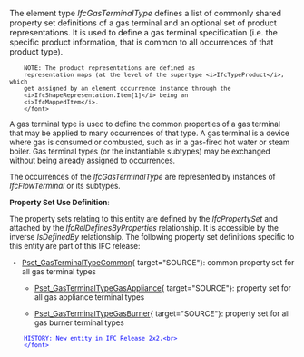 ﻿The element type _IfcGasTerminalType_ defines a list of commonly shared property set definitions of a gas terminal and an optional set of product representations. It is used to define a gas terminal specification (i.e. the specific product information, that is common to all occurrences of that product type).

> <font size="-1">
		NOTE: The product representations are defined as
		representation maps (at the level of the supertype <i>IfcTypeProduct</i>, which
		get assigned by an element occurrence instance through the
		<i>IfcShapeRepresentation.Item[1]</i> being an
		<i>IfcMappedItem</i>.
    	</font>

A gas terminal type is used to define the common properties of a gas terminal that may be applied to many occurrences of that type. A gas terminal is a device where gas is consumed or combusted, such as in a gas-fired hot water or steam boiler. Gas terminal types (or the instantiable subtypes) may be exchanged without being already assigned to occurrences.

The occurrences of the _IfcGasTerminalType_ are represented by instances of _IfcFlowTerminal_ or its subtypes.

****Property Set Use Definition****:

The property sets relating to this entity are defined by the _IfcPropertySet_ and attached by the _IfcRelDefinesByProperties_ relationship. It is accessible by the inverse _IsDefinedBy_ relationship. The following property set definitions specific to this entity are part of this IFC release:

* [Pset_GasTerminalTypeCommon](../../psd/IfcHvacDomain/Pset_GasTerminalTypeCommon.xml){ target="SOURCE"}: common property set for all gas terminal types 
    * [Pset_GasTerminalTypeGasAppliance](../../psd/IfcHvacDomain/Pset_GasTerminalTypeGasAppliance.xml){ target="SOURCE"}: property set for all gas appliance terminal types 

    * [Pset_GasTerminalTypeGasBurner](../../psd/IfcHvacDomain/Pset_GasTerminalTypeGasBurner.xml){ target="SOURCE"}: property set for all gas burner terminal types 


> <font color="#0000ff" size="-1">
    	HISTORY: New entity in IFC Release 2x2.<br>
    	</font>
